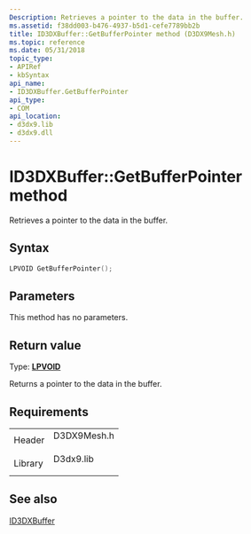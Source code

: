 ```yaml
---
Description: Retrieves a pointer to the data in the buffer.
ms.assetid: f38dd003-b476-4937-b5d1-cefe7789bb2b
title: ID3DXBuffer::GetBufferPointer method (D3DX9Mesh.h)
ms.topic: reference
ms.date: 05/31/2018
topic_type: 
- APIRef
- kbSyntax
api_name: 
- ID3DXBuffer.GetBufferPointer
api_type: 
- COM
api_location: 
- d3dx9.lib
- d3dx9.dll
---
```


# ID3DXBuffer::GetBufferPointer method

Retrieves a pointer to the data in the buffer.

## Syntax


```C++
LPVOID GetBufferPointer();
```



## Parameters

This method has no parameters.

## Return value

Type: **[**LPVOID**](https://msdn.microsoft.com/library/Aa383751(v=VS.85).aspx)**

Returns a pointer to the data in the buffer.

## Requirements



|                    |                                                                                        |
|--------------------|----------------------------------------------------------------------------------------|
| Header<br/>  | <dl> <dt>D3DX9Mesh.h</dt> </dl> |
| Library<br/> | <dl> <dt>D3dx9.lib</dt> </dl>   |



## See also

<dl> <dt>

[ID3DXBuffer](id3dxbuffer.md)
</dt> </dl>

 

 




